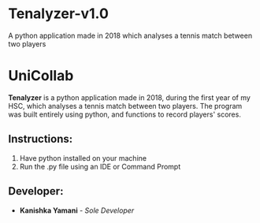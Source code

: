 # Tenalyzer-v1.0
A python application made in 2018 which analyses a tennis match between two players
# UniCollab
**Tenalyzer** is a python application made in 2018, during the first year of my HSC, which analyses a tennis match between two players. The program was built entirely using python, and functions to record players' scores.
## Instructions:
1. Have python installed on your machine
2. Run the .py file using an IDE or Command Prompt
## Developer:
- **Kanishka Yamani** - *Sole Developer*  
